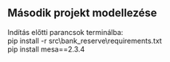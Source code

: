 ## Második projekt modellezése
Indítás előtti parancsok terminálba:\
pip install -r src\bank_reserve\requirements.txt\
pip install mesa==2.3.4
